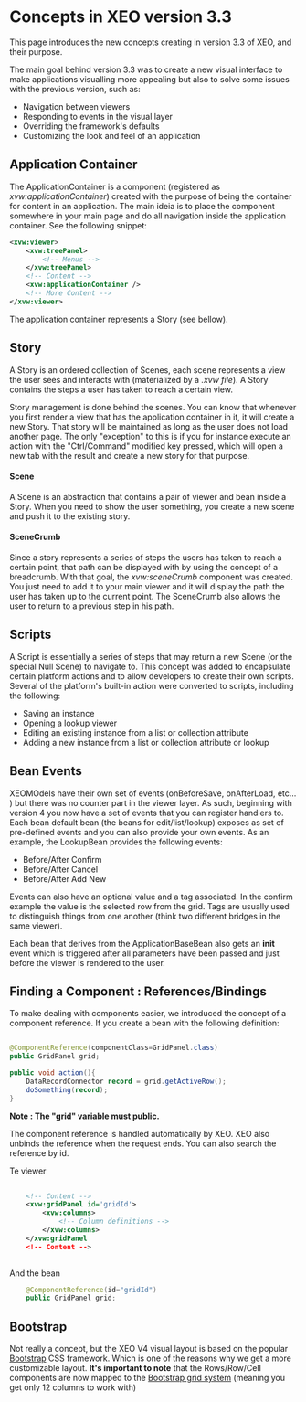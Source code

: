 # Concepts in XEO version 3.3

This page introduces the new concepts creating in version 3.3 of XEO, and their purpose.

The main goal behind version 3.3 was to create a new visual interface to make applications visualling more appealing but also to solve some issues with the previous version, such as:
- Navigation between viewers
- Responding to events in the visual layer
- Overriding the framework's defaults
- Customizing the look and feel of an application


## Application Container

The ApplicationContainer is a component (registered as *xvw:applicationContainer*) created with the purpose of being the container for content in an application. The main ideia is to place the component somewhere in your main page and do all navigation inside the application container. See the following snippet:

```xml
<xvw:viewer>
	<xvw:treePanel>
    	<!-- Menus -->
    </xvw:treePanel>
	<!-- Content -->
    <xvw:applicationContainer />
    <!-- More Content -->
</xvw:viewer>
```

The application container represents a Story (see bellow).

## Story

A Story is an ordered collection of Scenes, each scene represents a view the user sees and interacts with (materialized by a *.xvw file*). A Story contains the steps a user has taken to reach a certain view.

Story management is done behind the scenes. You can know that whenever you first render a view that has the application container in it, it will create a new Story. That story will be maintained as long as the user does not load another page. The only "exception" to this is if you for instance execute an action with the "Ctrl/Command" modified key pressed, which will open a new tab with the result and create a new story for that purpose.

#### Scene

A Scene is an abstraction that contains a pair of viewer and bean inside a Story. When you need to show the user something, you create a new scene and push it to the existing story.

#### SceneCrumb 

Since a story represents a series of steps the users has taken to reach a certain point, that path can be displayed with by using the concept of a breadcrumb. With that goal, the *xvw:sceneCrumb* component was created. You just need to add it to your main viewer and it will display the path the user has taken up to the current point. The SceneCrumb also allows the user to return to a previous step in his path.


## Scripts

A Script is essentially a series of steps that may return a new Scene (or the special Null Scene) to navigate to. This concept was added to encapsulate certain platform actions and to allow developers to create their own scripts. Several of the platform's built-in action were converted to scripts, including the following:
- Saving an instance
- Opening a lookup viewer
- Editing an existing instance from a list or collection attribute
- Adding a new instance from a list or collection attribute or lookup

## Bean Events

XEOMOdels have their own set of events (onBeforeSave, onAfterLoad, etc... ) but there was no counter part in the viewer layer. As such, beginning with version 4 you now have a set of events that you can register handlers to. Each bean default bean (the beans for edit/list/lookup) exposes as set of pre-defined events and you can also provide your own events. As an example, the LookupBean provides the following events:

- Before/After Confirm
- Before/After Cancel
- Before/After Add New

Events can also have an optional value and a tag associated. In the confirm example the value is the selected row from the grid. Tags are usually used to distinguish things from one another (think two different bridges in the same viewer).

Each bean that derives from the ApplicationBaseBean also gets an **init** event which is triggered after all parameters have been passed and just before the viewer is rendered to the user.

## Finding a Component : References/Bindings

To make dealing with components easier, we introduced the concept of a component reference. If you create a bean with the following definition:

```java

@ComponentReference(componentClass=GridPanel.class)
public GridPanel grid;

public void action(){
	DataRecordConnector record = grid.getActiveRow();
	doSomething(record);
}

```

**Note : The "grid" variable must public.**

The component reference is handled automatically by XEO. XEO also unbinds the reference when the request ends. You can also search the reference by id.

Te viewer
```xml
	
    <!-- Content -->
    <xvw:gridPanel id='gridId'>
    	<xvw:columns>
        	<!-- Column definitions -->
        </xvw:columns>
    </xvw:gridPanel
    <!-- Content -->
	
```
And the bean
```java
	@ComponentReference(id="gridId")
	public GridPanel grid;
```


## Bootstrap

Not really a concept, but the XEO V4 visual layout is based on the popular [Bootstrap](http://www.getbootstrap.com) CSS framework. Which is one of the reasons why we get a more customizable layout.
**It's important to note** that the Rows/Row/Cell components are now mapped to the [Bootstrap grid system](http://getbootstrap.com/css/#grid) (meaning you get only 12 columns to work with)







